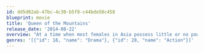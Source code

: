 ```yaml
---
id: dd5d02ab-47bc-4c30-b5f8-c44bde50c458
blueprint: movie
title: 'Queen of the Mountains'
release_date: '2014-08-22'
overview: "At a time when most females in Asia possess little or no power over their lives, headstrong Kurmanjan Datka defies her family's authority -- and ultimately becomes the ruler of her native Kyrgyzstan region."
genres: '[{"id": 18, "name": "Drama"}, {"id": 28, "name": "Action"}]'
---
```

